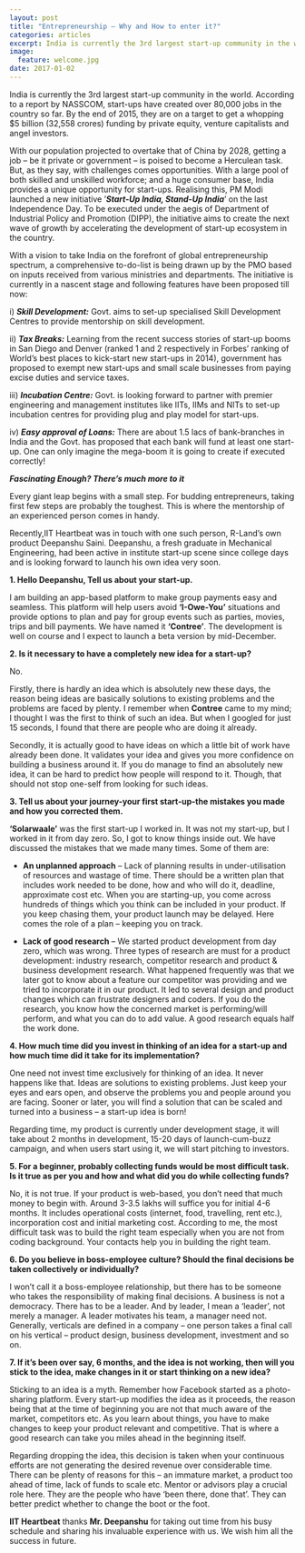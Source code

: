 ```yaml
---
layout: post
title: "Entrepreneurship – Why and How to enter it?"
categories: articles
excerpt: India is currently the 3rd largest start-up community in the world. According to a report by NASSCOM, start-ups have created over 80,000 jobs in the country so far.
image: 
  feature: welcome.jpg
date: 2017-01-02
---
```



India is currently the 3rd largest start-up community in the world.
According to a report by NASSCOM, start-ups have created over 80,000
jobs in the country so far. By the end of 2015, they are on a target to
get a whopping \$5 billion (32,558 crores) funding by private equity,
venture capitalists and angel investors.

With our population projected to overtake that of China by 2028, getting
a job – be it private or government – is poised to become a Herculean
task. But, as they say, with challenges comes opportunities. With a
large pool of both skilled and unskilled workforce; and a huge consumer
base, India provides a unique opportunity for start-ups. Realising this,
PM Modi launched a new initiative ’***Start-Up India, Stand-Up India***’
on the last Independence Day. To be executed under the aegis of
Department of Industrial Policy and Promotion (DIPP), the initiative
aims to create the next wave of growth by accelerating the development
of start-up ecosystem in the country.

With a vision to take India on the forefront of global entrepreneurship
spectrum, a comprehensive to-do-list is being drawn up by the PMO based
on inputs received from various ministries and departments. The
initiative is currently in a nascent stage and following features have
been proposed till now:

i)  ***Skill Development:*** Govt. aims to set-up specialised Skill
    Development Centres to provide mentorship on skill development.

ii) ***Tax Breaks:*** Learning from the recent success stories of
    start-up booms in San Diego and Denver (ranked 1 and 2 respectively
    in Forbes’ ranking of World’s best places to kick-start new
    start-ups in 2014), government has proposed to exempt new start-ups
    and small scale businesses from paying excise duties and
    service taxes.

iii) ***Incubation Centre:*** Govt. is looking forward to partner with
    premier engineering and management institutes like IITs, IIMs and
    NITs to set-up incubation centres for providing plug and play model
    for start-ups.

iv) ***Easy approval of Loans:*** There are about 1.5 lacs of
    bank-branches in India and the Govt. has proposed that each bank
    will fund at least one start-up. One can only imagine the mega-boom
    it is going to create if executed correctly!

***Fascinating Enough? There’s much more to it***

Every giant leap begins with a small step. For budding entrepreneurs,
taking first few steps are probably the toughest. This is where the
mentorship of an experienced person comes in handy.

Recently,IIT Heartbeat was in touch with one such person, R-Land’s own
product Deepanshu Saini. Deepanshu, a fresh graduate in Mechanical
Engineering, had been active in institute start-up scene since college
days and is looking forward to launch his own idea very soon.

**1. Hello Deepanshu, Tell us about your start-up.**

I am building an app-based platform to make group payments easy and
seamless. This platform will help users avoid **‘I-Owe-You’** situations
and provide options to plan and pay for group events such as parties,
movies, trips and bill payments. We have named it **‘Contree’**. The
development is well on course and I expect to launch a beta version by
mid-December.

**2. Is it necessary to have a completely new idea for a start-up?**

No.

Firstly, there is hardly an idea which is absolutely new these days, the
reason being ideas are basically solutions to existing problems and the
problems are faced by plenty. I remember when **Contree** came to my
mind; I thought I was the first to think of such an idea. But when I
googled for just 15 seconds, I found that there are people who are doing
it already.

Secondly, it is actually good to have ideas on which a little bit of
work have already been done. It validates your idea and gives you more
confidence on building a business around it. If you do manage to find an
absolutely new idea, it can be hard to predict how people will respond
to it. Though, that should not stop one-self from looking for such
ideas.

**3. Tell us about your journey-your first start-up-the mistakes you
made and how you corrected them.**

**‘Solarwaale’** was the first start-up I worked in. It was not my
start-up, but I worked in it from day zero. So, I got to know things
inside out. We have discussed the mistakes that we made many times. Some
of them are:

-   **An unplanned approach** – Lack of planning results in
    under-utilisation of resources and wastage of time. There should be
    a written plan that includes work needed to be done, how and who
    will do it, deadline, approximate cost etc. When you are
    starting-up, you come across hundreds of things which you think can
    be included in your product. If you keep chasing them, your product
    launch may be delayed. Here comes the role of a plan – keeping you
    on track.

-   **Lack of good research** – We started product development from day
    zero, which was wrong. Three types of research are must for a
    product development: industry research, competitor research and
    product & business development research. What happened frequently
    was that we later got to know about a feature our competitor was
    providing and we tried to incorporate it in our product. It led to
    several design and product changes which can frustrate designers
    and coders. If you do the research, you know how the concerned
    market is performing/will perform, and what you can do to add value.
    A good research equals half the work done.

**4. How much time did you invest in thinking of an idea for a start-up
and how much time did it take for its implementation?**

One need not invest time exclusively for thinking of an idea. It never
happens like that. Ideas are solutions to existing problems. Just keep
your eyes and ears open, and observe the problems you and people around
you are facing. Sooner or later, you will find a solution that can be
scaled and turned into a business – a start-up idea is born!

Regarding time, my product is currently under development stage, it will
take about 2 months in development, 15-20 days of launch-cum-buzz
campaign, and when users start using it, we will start pitching to
investors.

**5. For a beginner, probably collecting funds would be most difficult
task. Is it true as per you and how and what did you do while collecting
funds?**

No, it is not true. If your product is web-based, you don’t need that
much money to begin with. Around 3-3.5 lakhs will suffice you for
initial 4-6 months. It includes operational costs (internet, food,
travelling, rent etc.), incorporation cost and initial marketing cost.
According to me, the most difficult task was to build the right team
especially when you are not from coding background. Your contacts help
you in building the right team.

**6. Do you believe in boss-employee culture? Should the final decisions
be taken collectively or individually?**

I won’t call it a boss-employee relationship, but there has to be
someone who takes the responsibility of making final decisions. A
business is not a democracy. There has to be a leader. And by leader, I
mean a ‘leader’, not merely a manager. A leader motivates his team, a
manager need not. Generally, verticals are defined in a company – one
person takes a final call on his vertical – product design, business
development, investment and so on.

**7. If it’s been over say, 6 months, and the idea is not working, then
will you stick to the idea, make changes in it or start thinking on a
new idea?**

Sticking to an idea is a myth. Remember how Facebook started as a
photo-sharing platform. Every start-up modifies the idea as it proceeds,
the reason being that at the time of beginning you are not that much
aware of the market, competitors etc. As you learn about things, you
have to make changes to keep your product relevant and competitive. That
is where a good research can take you miles ahead in the beginning
itself.

Regarding dropping the idea, this decision is taken when your continuous
efforts are not generating the desired revenue over considerable time.
There can be plenty of reasons for this – an immature market, a product
too ahead of time, lack of funds to scale etc. Mentor or advisors play a
crucial role here. They are the people who have ‘been there, done that’.
They can better predict whether to change the boot or the foot.

**IIT Heartbeat** thanks **Mr. Deepanshu** for taking out time from his
busy schedule and sharing his invaluable experience with us. We wish him
all the success in future.
